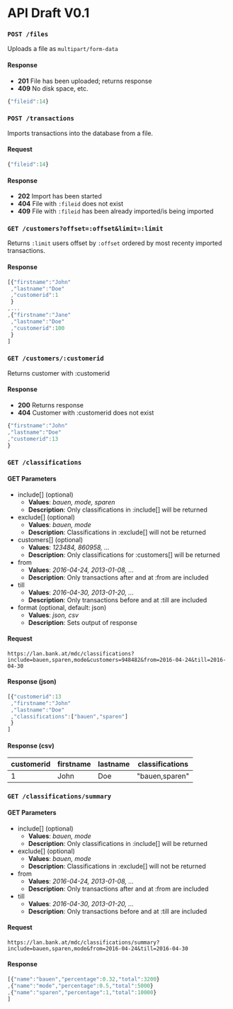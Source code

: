 # API Draft V0.1

### ```POST /files```

Uploads a file as ```multipart/form-data```

#### Response

+ **201** File has been uploaded; returns response
+ **409** No disk space, etc.

```javascript
{"fileid":14}
```

### ```POST /transactions```

Imports transactions into the database from a file.

#### Request

```javascript
{"fileid":14}
```

#### Response

+ **202** Import has been started
+ **404** File with ```:fileid``` does not exist
+ **409** File with ```:fileid``` has been already imported/is being imported

### ```GET /customers?offset=:offset&limit=:limit```

Returns ```:limit``` users offset by ```:offset``` ordered by most recenty imported transactions.

#### Response

```javascript
[{"firstname":"John"
 ,"lastname":"Doe"
 ,"customerid":1
 }
,...
,{"firstname":"Jane"
 ,"lastname":"Doe"
 ,"customerid":100
 }
]
```

### ```GET /customers/:customerid```

Returns customer with :customerid

#### Response

+ **200** Returns response
+ **404** Customer with :customerid does not exist

```javascript
{"firstname":"John"
,"lastname":"Doe"
,"customerid":13
}
```

### ```GET /classifications```

#### GET Parameters

+ include[] (optional)
	- **Values**: *bauen, mode, sparen*
	- **Description**: Only classifications in :include[] will be returned
+ exclude[] (optional)
	- **Values**: *bauen, mode*
	- **Description**: Classifications in :exclude[] will not be returned
+ customers[] (optional)
	- **Values**: *123484, 860958, ...*
	- **Description**: Only classifications for :customers[] will be returned
+ from
	- **Values**: *2016-04-24, 2013-01-08, ...*
	- **Description**: Only transactions after and at :from are included
+ till
	- **Values**: *2016-04-30, 2013-01-20, ...*
	- **Description**: Only transactions before and at :till are included
+ format (optional, default: json)
	- **Values**: *json, csv*
	- **Description**: Sets output of response

#### Request

```https://lan.bank.at/mdc/classifications?include=bauen,sparen,mode&customers=948482&from=2016-04-24&till=2016-04-30```

#### Response (json)

```javascript
[{"customerid":13
 ,"firstname":"John"
 ,"lastname":"Doe"
 ,"classifications":["bauen","sparen"]
 }
]
```

#### Response (csv)

|customerid|firstname|lastname|classifications|
|----------|---------|--------|---------------|
|1         |John     |Doe     |"bauen,sparen" |


### ```GET /classifications/summary```

#### GET Parameters

+ include[] (optional)
	- **Values**: *bauen, mode*
	- **Description**: Only classifications in :include[] will be returned
+ exclude[] (optional)
	- **Values**: *bauen, mode*
	- **Description**: Classifications in :exclude[] will not be returned
+ from
	- **Values**: *2016-04-24, 2013-01-08, ...*
	- **Description**: Only transactions after and at :from are included
+ till
	- **Values**: *2016-04-30, 2013-01-20, ...*
	- **Description**: Only transactions before and at :till are included

#### Request

```https://lan.bank.at/mdc/classifications/summary?include=bauen,sparen,mode&from=2016-04-24&till=2016-04-30```

#### Response

```javascript
[{"name":"bauen","percentage":0.32,"total":3200}
,{"name":"mode","percentage":0.5,"total":5000}
,{"name":"sparen","percentage":1,"total":10000}
]
```